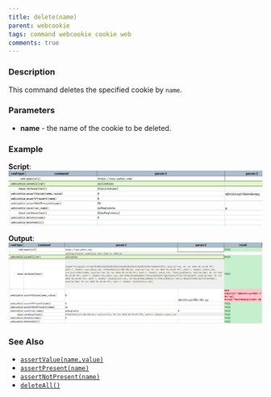 ```yaml
---
title: delete(name)
parent: webcookie
tags: command webcookie cookie web
comments: true
---
```



### Description
This command deletes the specified cookie by `name`.


### Parameters
- **name** \- the name of the cookie to be deleted.


### Example
**Script**:<br/>
![](image/delete_01.png)

**Output**:<br/>
![](image/delete_02.png)


### See Also
- [`assertValue(name,value)`](assertValue(name,value))
- [`assertPresent(name)`](assertPresent(name))
- [`assertNotPresent(name)`](assertNotPresent(name))
- [`deleteAll()`](deleteAll())

